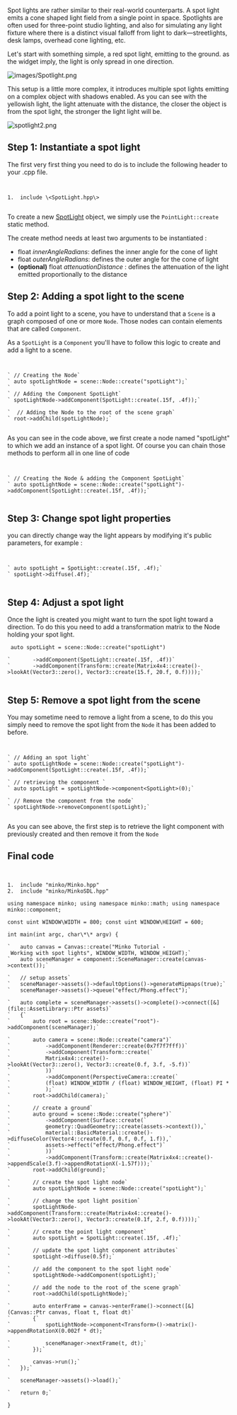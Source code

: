 Spot lights are rather similar to their real-world counterparts. A spot light emits a cone shaped light field from a single point in space. Spotlights are often used for three-point studio lighting, and also for simulating any light fixture where there is a distinct visual falloff from light to dark—streetlights, desk lamps, overhead cone lighting, etc.

Let's start with something simple, a red spot light, emitting to the ground. as the widget imply, the light is only spread in one direction.

![](images/Spotlight.png "images/Spotlight.png")

This setup is a little more complex, it introduces multiple spot lights emitting on a complex object with shadows enabled. As you can see with the yellowish light, the light attenuate with the distance, the closer the object is from the spot light, the stronger the light light will be.

![](spotlight2.png "spotlight2.png")

Step 1: Instantiate a spot light
--------------------------------

The first very first thing you need to do is to include the following header to your .cpp file.


```


1.  include \<SpotLight.hpp\>


```


To create a new [SpotLight](http://doc.minko.io/reference/v3/classminko_1_1component_1_1_spot_light.html) object, we simply use the `PointLight::create` static method.

The create method needs at least two arguments to be instantiated :

-   float *innerAngleRadians*: defines the inner angle for the cone of light
-   float *outerAngleRadians*: defines the outer angle for the cone of light
-   **(optional)** float *attenuationDistance* : defines the attenuation of the light emitted proportionally to the distance

Step 2: Adding a spot light to the scene
----------------------------------------

To add a point light to a scene, you have to understand that a `Scene` is a graph composed of one or more `Node`. Those nodes can contain elements that are called `Component`.

As a `SpotLight` is a `Component` you'll have to follow this logic to create and add a light to a scene.


```


` // Creating the Node`
` auto spotLightNode = scene::Node::create("spotLight");`
`       `
` // Adding the Component SpotLight`
` spotLightNode->addComponent(SpotLight::create(.15f, .4f));`

`  // Adding the Node to the root of the scene graph`
` root->addChild(spotLightNode);`


```


As you can see in the code above, we first create a node named "spotLight" to which we add an instance of a spot light. Of course you can chain those methods to perform all in one line of code


```


` // Creating the Node & adding the Component SpotLight`
` auto spotLightNode = scene::Node::create("spotLight")->addComponent(SpotLight::create(.15f, .4f));`


```


Step 3: Change spot light properties
------------------------------------

you can directly change way the light appears by modifying it's public parameters, for example : 
```


` auto spotLight = SpotLight::create(.15f, .4f);`
` spotLight->diffuse(.4f);`


```


Step 4: Adjust a spot light
---------------------------

Once the light is created you might want to turn the spot light toward a direction. To do this you need to add a transformation matrix to the Node holding your spot light.


```
 auto spotLight = scene::Node::create("spotLight")

`       ->addComponent(SpotLight::create(.15f, .4f))`
`       ->addComponent(Transform::create(Matrix4x4::create()->lookAt(Vector3::zero(), Vector3::create(15.f, 20.f, 0.f))));`


```


Step 5: Remove a spot light from the scene
------------------------------------------

You may sometime need to remove a light from a scene, to do this you simply need to remove the spot light from the `Node` it has been added to before.


```


` // Adding an spot light`
` auto spotLightNode = scene::Node::create("spotLight")->addComponent(SpotLight::create(.15f, .4f));`

` // retrieving the component `
` auto spotLight = spotLightNode->component<SpotLight>(0);`

` // Remove the component from the node`
` spotLightNode->removeComponent(spotLight);`


```


As you can see above, the first step is to retrieve the light component with previously created and then remove it from the `Node`

Final code
----------


```


1.  include "minko/Minko.hpp"
2.  include "minko/MinkoSDL.hpp"

using namespace minko; using namespace minko::math; using namespace minko::component;

const uint WINDOW\WIDTH = 800; const uint WINDOW\HEIGHT = 600;

int main(int argc, char\*\* argv) {

`   auto canvas = Canvas::create("Minko Tutorial - Working with spot lights", WINDOW_WIDTH, WINDOW_HEIGHT);`
`   auto sceneManager = component::SceneManager::create(canvas->context());`

`   // setup assets`
`   sceneManager->assets()->defaultOptions()->generateMipmaps(true);`
`   sceneManager->assets()->queue("effect/Phong.effect");`

`   auto complete = sceneManager->assets()->complete()->connect([&](file::AssetLibrary::Ptr assets)`
`   {`
`       auto root = scene::Node::create("root")->addComponent(sceneManager);`

`       auto camera = scene::Node::create("camera")`
`           ->addComponent(Renderer::create(0x7f7f7fff))`
`           ->addComponent(Transform::create(`
`           Matrix4x4::create()->lookAt(Vector3::zero(), Vector3::create(0.f, 3.f, -5.f))`
`           ))`
`           ->addComponent(PerspectiveCamera::create(`
`           (float) WINDOW_WIDTH / (float) WINDOW_HEIGHT, (float) PI * 0.25f, .1f, 1000.f)`
`           );`
`       root->addChild(camera);`

`       // create a ground`
`       auto ground = scene::Node::create("sphere")`
`           ->addComponent(Surface::create(`
`           geometry::QuadGeometry::create(assets->context()),`
`           material::BasicMaterial::create()->diffuseColor(Vector4::create(0.f, 0.f, 0.f, 1.f)),`
`           assets->effect("effect/Phong.effect")`
`           ))`
`           ->addComponent(Transform::create(Matrix4x4::create()->appendScale(3.f)->appendRotationX(-1.57f)));`
`       root->addChild(ground);`

`       // create the spot light node`
`       auto spotLightNode = scene::Node::create("spotLight");`

`       // change the spot light position`
`       spotLightNode->addComponent(Transform::create(Matrix4x4::create()->lookAt(Vector3::zero(), Vector3::create(0.1f, 2.f, 0.f))));`

`       // create the point light component`
`       auto spotLight = SpotLight::create(.15f, .4f);`

`       // update the spot light component attributes`
`       spotLight->diffuse(0.5f);`

`       // add the component to the spot light node`
`       spotLightNode->addComponent(spotLight);`

`       // add the node to the root of the scene graph`
`       root->addChild(spotLightNode);`

`       auto enterFrame = canvas->enterFrame()->connect([&](Canvas::Ptr canvas, float t, float dt)`
`       {`
`           spotLightNode->component<Transform>()->matrix()->appendRotationX(0.002f * dt);`

`           sceneManager->nextFrame(t, dt);`
`       });`

`       canvas->run();`
`   });`

`   sceneManager->assets()->load();`

`   return 0;`

} 
```


